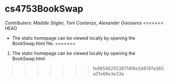 # cs4753BookSwap
*Contributers: Maddie Stigler, Toni Costanzo, Alexander Goossens*
<<<<<<< HEAD

- The static homepage can be viewed locally by opening the BookSwap.html file. 
=======
1. The static homepage can be viewed locally by opening the BookSwap.html
>>>>>>> fe9856625538174f6e348197a360a01e68e3e33e

